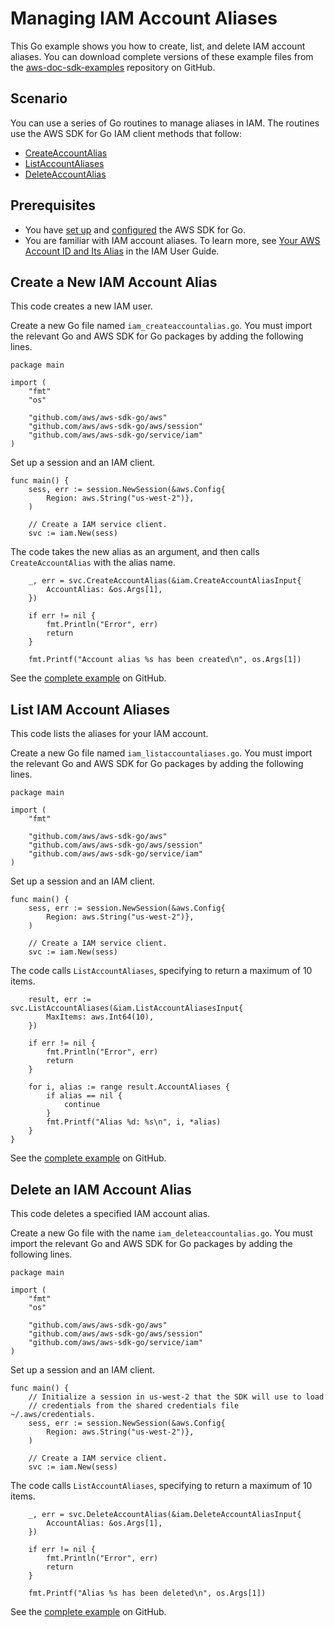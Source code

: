 # Managing IAM Account Aliases<a name="iam-example-account-aliases"></a>

This Go example shows you how to create, list, and delete IAM account aliases\. You can download complete versions of these example files from the [aws\-doc\-sdk\-examples](https://github.com/awsdocs/aws-doc-sdk-examples/tree/master/go/example_code/iam) repository on GitHub\.

## Scenario<a name="iam-aliases-scenario"></a>

You can use a series of Go routines to manage aliases in IAM\. The routines use the AWS SDK for Go IAM client methods that follow:
+  [CreateAccountAlias](https://docs.aws.amazon.com/sdk-for-go/api/service/iam/#IAM.CreateAccountAlias) 
+  [ListAccountAliases](https://docs.aws.amazon.com/sdk-for-go/api/service/iam/#IAM.ListAccountAliases) 
+  [DeleteAccountAlias](https://docs.aws.amazon.com/sdk-for-go/api/service/iam/#IAM.DeleteAccountAlias) 

## Prerequisites<a name="iam-aliases-prerequisites"></a>
+ You have [set up](setting-up.md) and [configured](configuring-sdk.md) the AWS SDK for Go\.
+ You are familiar with IAM account aliases\. To learn more, see [Your AWS Account ID and Its Alias](https://docs.aws.amazon.com/IAM/latest/UserGuide/console_account-alias.html) in the IAM User Guide\.

## Create a New IAM Account Alias<a name="iam-example-create-alias"></a>

This code creates a new IAM user\.

Create a new Go file named `iam_createaccountalias.go`\. You must import the relevant Go and AWS SDK for Go packages by adding the following lines\.

```
package main

import (
    "fmt"
    "os"

    "github.com/aws/aws-sdk-go/aws"
    "github.com/aws/aws-sdk-go/aws/session"
    "github.com/aws/aws-sdk-go/service/iam"
)
```

Set up a session and an IAM client\.

```
func main() {
    sess, err := session.NewSession(&aws.Config{
        Region: aws.String("us-west-2")},
    )

    // Create a IAM service client.
    svc := iam.New(sess)
```

The code takes the new alias as an argument, and then calls `CreateAccountAlias` with the alias name\.

```
    _, err = svc.CreateAccountAlias(&iam.CreateAccountAliasInput{
        AccountAlias: &os.Args[1],
    })

    if err != nil {
        fmt.Println("Error", err)
        return
    }

    fmt.Printf("Account alias %s has been created\n", os.Args[1])
```

See the [complete example](https://github.com/awsdocs/aws-doc-sdk-examples/blob/main/go/example_code/iam/iam_createaccountalias.go) on GitHub\.

## List IAM Account Aliases<a name="iam-example-list-aliases"></a>

This code lists the aliases for your IAM account\.

Create a new Go file named `iam_listaccountaliases.go`\. You must import the relevant Go and AWS SDK for Go packages by adding the following lines\.

```
package main

import (
    "fmt"

    "github.com/aws/aws-sdk-go/aws"
    "github.com/aws/aws-sdk-go/aws/session"
    "github.com/aws/aws-sdk-go/service/iam"
)
```

Set up a session and an IAM client\.

```
func main() {
    sess, err := session.NewSession(&aws.Config{
        Region: aws.String("us-west-2")},
    )

    // Create a IAM service client.
    svc := iam.New(sess)
```

The code calls `ListAccountAliases`, specifying to return a maximum of 10 items\.

```
    result, err := svc.ListAccountAliases(&iam.ListAccountAliasesInput{
        MaxItems: aws.Int64(10),
    })

    if err != nil {
        fmt.Println("Error", err)
        return
    }

    for i, alias := range result.AccountAliases {
        if alias == nil {
            continue
        }
        fmt.Printf("Alias %d: %s\n", i, *alias)
    }
}
```

See the [complete example](https://github.com/awsdocs/aws-doc-sdk-examples/blob/main/go/example_code/iam/iam_listaccountaliases.go) on GitHub\.

## Delete an IAM Account Alias<a name="iam-example-delete-aliases"></a>

This code deletes a specified IAM account alias\.

Create a new Go file with the name `iam_deleteaccountalias.go`\. You must import the relevant Go and AWS SDK for Go packages by adding the following lines\.

```
package main

import (
    "fmt"
    "os"

    "github.com/aws/aws-sdk-go/aws"
    "github.com/aws/aws-sdk-go/aws/session"
    "github.com/aws/aws-sdk-go/service/iam"
)
```

Set up a session and an IAM client\.

```
func main() {
    // Initialize a session in us-west-2 that the SDK will use to load
    // credentials from the shared credentials file ~/.aws/credentials.
    sess, err := session.NewSession(&aws.Config{
        Region: aws.String("us-west-2")},
    )

    // Create a IAM service client.
    svc := iam.New(sess)
```

The code calls `ListAccountAliases`, specifying to return a maximum of 10 items\.

```
    _, err = svc.DeleteAccountAlias(&iam.DeleteAccountAliasInput{
        AccountAlias: &os.Args[1],
    })

    if err != nil {
        fmt.Println("Error", err)
        return
    }

    fmt.Printf("Alias %s has been deleted\n", os.Args[1])
```

See the [complete example](https://github.com/awsdocs/aws-doc-sdk-examples/blob/main/go/example_code/iam/iam_deleteaccountalias.go) on GitHub\.